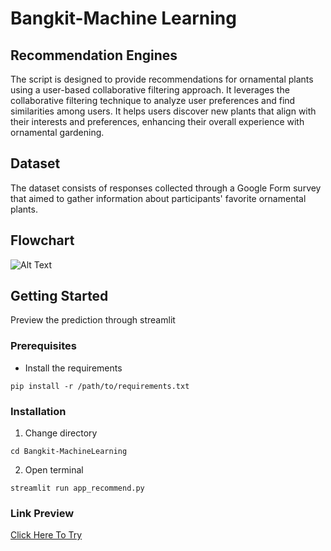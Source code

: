 # Bangkit-Machine Learning

## Recommendation Engines
The script is designed to provide recommendations for ornamental plants using a user-based collaborative filtering approach. It leverages the collaborative filtering technique to analyze user preferences and find similarities among users. It helps users discover new plants that align with their interests and preferences, enhancing their overall experience with ornamental gardening.

## Dataset
The dataset consists of responses collected through a Google Form survey that aimed to gather information about participants' favorite ornamental plants.

## Flowchart
![Alt Text](https://github.com/ornaman-dev/Bangkit-MachineLearning/blob/Recommendation-Engine/Assets/FlowchartRecommendation.drawio.png)


## Getting Started
Preview the prediction through streamlit
### Prerequisites
- Install the requirements
```
pip install -r /path/to/requirements.txt
```

### Installation
1. Change directory
```
cd Bangkit-MachineLearning
```
2. Open terminal
```
streamlit run app_recommend.py
```

### Link Preview
<a href = 'https://alexanderjanuar-bangkit-machinelearning-app-recommend-re-7e64ll.streamlit.app/' target="_blank">Click Here To Try</a>





